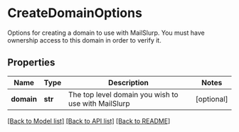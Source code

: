 # CreateDomainOptions

Options for creating a domain to use with MailSlurp. You must have ownership access to this domain in order to verify it.
## Properties
Name | Type | Description | Notes
------------ | ------------- | ------------- | -------------
**domain** | **str** | The top level domain you wish to use with MailSlurp | [optional] 

[[Back to Model list]](../README.md#documentation-for-models) [[Back to API list]](../README.md#documentation-for-api-endpoints) [[Back to README]](../README.md)


